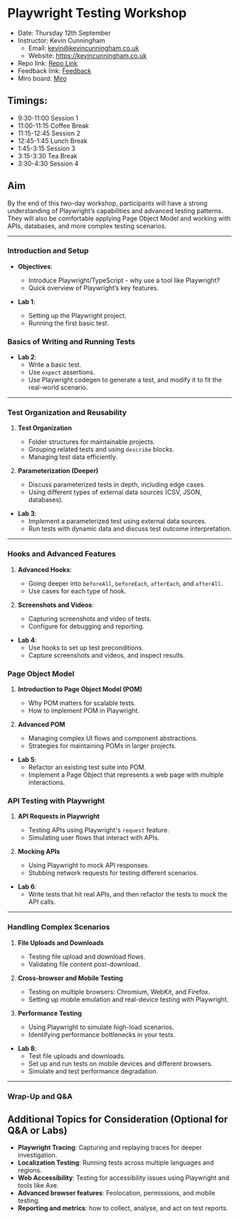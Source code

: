 # Playwright Testing Workshop

- Date: Thursday 12th September
- Instructor: Kevin Cunningham
  - Email: kevin@kevincunningham.co.uk
  - Website: https://kevincunningham.co.uk
- Repo link: [Repo Link](https://github.com/doingandlearning/sp-playwright)
- Feedback link: [Feedback]()
- Miro board: [Miro](https://miro.com/app/board/uXjVI52kWYA=/?share_link_id=349755520538)

## Timings:

- 9:30-11:00 Session 1
- 11:00-11:15 Coffee Break
- 11:15-12:45 Session 2
- 12:45-1:45 Lunch Break
- 1:45-3:15 Session 3
- 3:15-3:30 Tea Break
- 3:30-4:30 Session 4

## Aim

By the end of this two-day workshop, participants will have a strong understanding of Playwright’s capabilities and advanced testing patterns. They will also be comfortable applying Page Object Model and working with APIs, databases, and more complex testing scenarios.

---

### Introduction and Setup

- **Objectives**:

  - Introduce Playwright/TypeScript - why use a tool like Playwright?
  - Quick overview of Playwright’s key features.

- **Lab 1**:
  - Setting up the Playwright project.
  - Running the first basic test.

### Basics of Writing and Running Tests

- **Lab 2**:
  - Write a basic test.
  - Use `expect` assertions.
  - Use Playwright codegen to generate a test, and modify it to fit the real-world scenario.

---

### Test Organization and Reusability

1. **Test Organization**

   - Folder structures for maintainable projects.
   - Grouping related tests and using `describe` blocks.
   - Managing test data efficiently.

2. **Parameterization (Deeper)**
   - Discuss parameterized tests in depth, including edge cases.
   - Using different types of external data sources (CSV, JSON, databases).

- **Lab 3**:
  - Implement a parameterized test using external data sources.
  - Run tests with dynamic data and discuss test outcome interpretation.

---

### Hooks and Advanced Features

1. **Advanced Hooks**:

   - Going deeper into `beforeAll`, `beforeEach`, `afterEach`, and `afterAll`.
   - Use cases for each type of hook.

2. **Screenshots and Videos**:
   - Capturing screenshots and video of tests.
   - Configure for debugging and reporting.

- **Lab 4**:
  - Use hooks to set up test preconditions.
  - Capture screenshots and videos, and inspect results.

### Page Object Model

1. **Introduction to Page Object Model (POM)**

   - Why POM matters for scalable tests.
   - How to implement POM in Playwright.

2. **Advanced POM**
   - Managing complex UI flows and component abstractions.
   - Strategies for maintaining POMs in larger projects.

- **Lab 5**:
  - Refactor an existing test suite into POM.
  - Implement a Page Object that represents a web page with multiple interactions.

### API Testing with Playwright

1. **API Requests in Playwright**

   - Testing APIs using Playwright's `request` feature.
   - Simulating user flows that interact with APIs.

2. **Mocking APIs**
   - Using Playwright to mock API responses.
   - Stubbing network requests for testing different scenarios.

- **Lab 6**:
  - Write tests that hit real APIs, and then refactor the tests to mock the API calls.

---

### Handling Complex Scenarios

1. **File Uploads and Downloads**

   - Testing file upload and download flows.
   - Validating file content post-download.

2. **Cross-browser and Mobile Testing**

   - Testing on multiple browsers: Chromium, WebKit, and Firefox.
   - Setting up mobile emulation and real-device testing with Playwright.

3. **Performance Testing**
   - Using Playwright to simulate high-load scenarios.
   - Identifying performance bottlenecks in your tests.

- **Lab 8**:
  - Test file uploads and downloads.
  - Set up and run tests on mobile devices and different browsers.
  - Simulate and test performance degradation.

---

### Wrap-Up and Q&A

## Additional Topics for Consideration (Optional for Q&A or Labs)

- **Playwright Tracing**: Capturing and replaying traces for deeper investigation.
- **Localization Testing**: Running tests across multiple languages and regions.
- **Web Accessibility**: Testing for accessibility issues using Playwright and tools like Axe.
- **Advanced browser features**: Feolocation, permissions, and mobile testing.
- **Reporting and metrics**: how to collect, analyse, and act on test reports.
